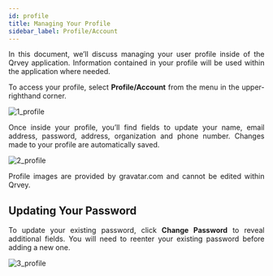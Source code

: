```yaml
---
id: profile
title: Managing Your Profile  
sidebar_label: Profile/Account
---
```


<div style="text-align: justify">

In this document, we’ll discuss managing your user profile inside of the Qrvey application.  Information contained in your profile will be used within the application where needed.

To access your profile, select **Profile/Account** from the menu in the upper-righthand corner. 

![1_profile](https://s3.amazonaws.com/cdn.qrvey.com/documentation_assets/ui-docs/basics/3.2_profile/1_profile.png#thumbnail-60)

Once inside your profile, you’ll find fields to update your name, email address, password, address, organization and phone number. Changes made to your profile are automatically saved. 

![2_profile](https://s3.amazonaws.com/cdn.qrvey.com/documentation_assets/ui-docs/basics/3.2_profile/2_profile.png#thumbnail)

Profile images are provided by gravatar.com and cannot be edited within Qrvey. 

## Updating Your Password
To update your existing password, click **Change Password** to reveal additional fields. You will need to reenter your existing password before adding a new one. 

![3_profile](https://s3.amazonaws.com/cdn.qrvey.com/documentation_assets/ui-docs/basics/3.2_profile/3_profile.png#thumbnail-60)